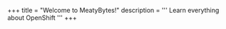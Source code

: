 +++
title = "Welcome to MeatyBytes!"
description = '''
Learn everything about OpenShift
'''
+++


<!--center>
<a target="_blank" href="https://www.buymeacoffee.com/miethe"><img class="nozoom" src="https://img.buymeacoffee.com/button-api/?text=Buy me a coffee&emoji=&slug=miethe&button_colour=FFDD00&font_colour=000000&font_family=Cookie&outline_colour=000000&coffee_colour=ffffff" /></a>
</center-->
